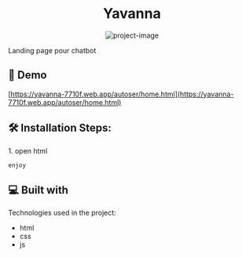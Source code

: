 <h1 align="center" id="title">Yavanna</h1>

<p align="center"><img src="https://user-images.githubusercontent.com/91459524/167312913-9d79da90-936d-4803-a7b2-6bb7be8725d3.png" alt="project-image"></p>

<p id="description">Landing page pour chatbot</p>

<h2>🚀 Demo</h2>

[https://yavanna-7710f.web.app/autoser/home.html](https://yavanna-7710f.web.app/autoser/home.html)



<h2>🛠️ Installation Steps:</h2>

<p>1. open html</p>

```
enjoy
```
<h2>💻 Built with</h2>

Technologies used in the project:

*   html
*   css
*   js
